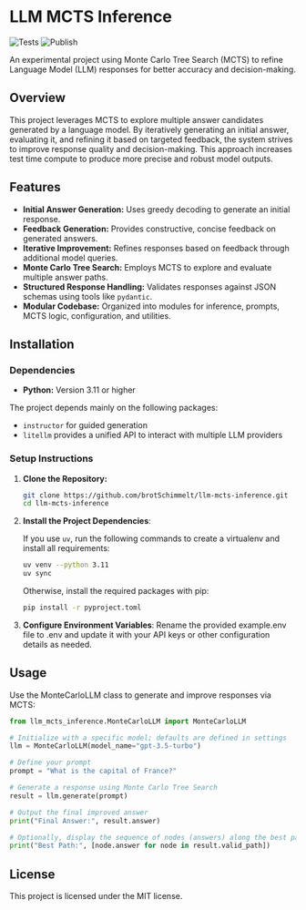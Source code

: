 # LLM MCTS Inference

![Tests](https://img.shields.io/github/actions/workflow/status/brotSchimmelt/LLM-MCTS-Inference/test.yml?style=flat-square&label=Tests&color=green)
![Publish](https://img.shields.io/github/actions/workflow/status/brotSchimmelt/LLM-MCTS-Inference/publish.yml?style=flat-square&label=Publish&color=blue)

An experimental project using Monte Carlo Tree Search (MCTS) to refine Language Model (LLM) responses for better accuracy and decision-making.

## Overview

This project leverages MCTS to explore multiple answer candidates generated by a language model. By iteratively generating an initial answer, evaluating it, and refining it based on targeted feedback, the system strives to improve response quality and decision-making. This approach increases test time compute to produce more precise and robust model outputs.

## Features

- **Initial Answer Generation:** Uses greedy decoding to generate an initial response.
- **Feedback Generation:** Provides constructive, concise feedback on generated answers.
- **Iterative Improvement:** Refines responses based on feedback through additional model queries.
- **Monte Carlo Tree Search:** Employs MCTS to explore and evaluate multiple answer paths.
- **Structured Response Handling:** Validates responses against JSON schemas using tools like `pydantic`.
- **Modular Codebase:** Organized into modules for inference, prompts, MCTS logic, configuration, and utilities.

## Installation

### Dependencies

- **Python:** Version 3.11 or higher

The project depends mainly on the following packages:

- `instructor` for guided generation
- `litellm` provides a unified API to interact with multiple LLM providers

### Setup Instructions

1. **Clone the Repository:**

   ```bash
   git clone https://github.com/brotSchimmelt/llm-mcts-inference.git
   cd llm-mcts-inference
   ```

2. **Install the Project Dependencies**:

    If you use `uv`, run the following commands to create a virtualenv and install all requirements:

    ```bash
    uv venv --python 3.11
    uv sync
    ```

    Otherwise, install the required packages with pip:

    ```bash
    pip install -r pyproject.toml
    ```

3. **Configure Environment Variables**:
    Rename the provided example.env file to .env and update it with your API keys or other configuration details as needed.

## Usage

Use the MonteCarloLLM class to generate and improve responses via MCTS:

```python
from llm_mcts_inference.MonteCarloLLM import MonteCarloLLM

# Initialize with a specific model; defaults are defined in settings
llm = MonteCarloLLM(model_name="gpt-3.5-turbo")

# Define your prompt
prompt = "What is the capital of France?"

# Generate a response using Monte Carlo Tree Search
result = llm.generate(prompt)

# Output the final improved answer
print("Final Answer:", result.answer)

# Optionally, display the sequence of nodes (answers) along the best path
print("Best Path:", [node.answer for node in result.valid_path])
```

## License

This project is licensed under the MIT license.
